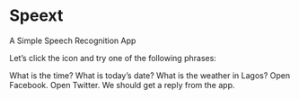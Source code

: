 # Speext
A Simple Speech Recognition App

Let’s click the icon and try one of the following phrases:

What is the time?
What is today’s date?
What is the weather in Lagos?
Open Facebook.
Open Twitter.
We should get a reply from the app.